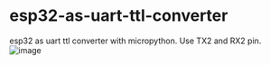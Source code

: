 # esp32-as-uart-ttl-converter
esp32 as uart ttl converter with micropython.
Use TX2 and RX2 pin.
![image](https://user-images.githubusercontent.com/21161299/154164637-a10ae295-9607-48f3-b5e5-a19115052e09.png)
